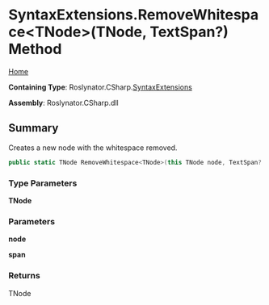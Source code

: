 <a name="_top"></a>

# SyntaxExtensions\.RemoveWhitespace\<TNode>\(TNode, TextSpan?\) Method

[Home](../../../../README.md#_top)

**Containing Type**: Roslynator\.CSharp\.[SyntaxExtensions](../README.md#_top)

**Assembly**: Roslynator\.CSharp\.dll

## Summary

Creates a new node with the whitespace removed\.

```csharp
public static TNode RemoveWhitespace<TNode>(this TNode node, TextSpan? span = null) where TNode : Microsoft.CodeAnalysis.SyntaxNode
```

### Type Parameters

**TNode**

### Parameters

**node**

**span**

### Returns

TNode

